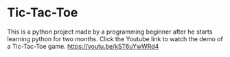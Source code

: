 # Tic-Tac-Toe
This is a python project made by a programming beginner after he starts learning python for two months.
Click the Youtube link to watch the demo of a Tic-Tac-Toe game.
https://youtu.be/kST6uYwWRd4 
